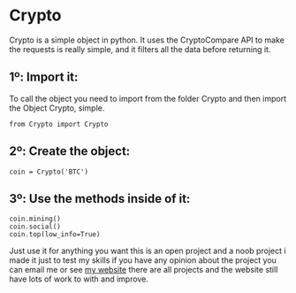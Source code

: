 # Crypto
Crypto is a simple object in python. It uses the CryptoCompare API to make the requests is really simple, and it filters all the data before returning it.

## 1º: Import it:
To call the object you need to import from the folder Crypto and then import the Object Crypto, simple.
```
from Crypto import Crypto
```

## 2º: Create the object:
```
coin = Crypto('BTC')
```

## 3º: Use the methods inside of it:
```
coin.mining()
coin.social()
coin.top(low_info=True)
```

Just use it for anything you want this is an open project and a noob project i made it just to test my skills if you have any opinion about the project
you can email me or see <a href="https://bit.ly/3FCcwye"> my website</a> there are all projects and the website still have lots of work to with and improve.
